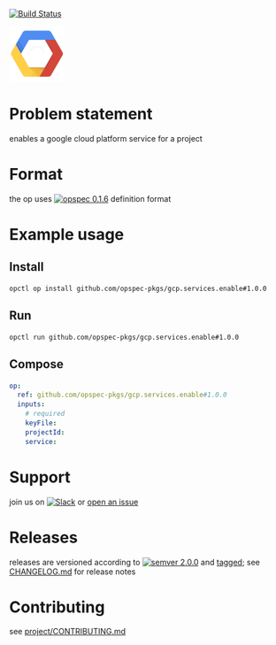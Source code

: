 [![Build Status](https://travis-ci.org/opspec-pkgs/gcp.services.enable.svg?branch=master)](https://travis-ci.org/opspec-pkgs/gcp.services.enable)

<img src="icon.svg" alt="icon" height="100px">

# Problem statement

enables a google cloud platform service for a project

# Format

the op uses [![opspec 0.1.6](https://img.shields.io/badge/opspec-0.1.6-brightgreen.svg?colorA=6b6b6b&colorB=fc16be)](https://opspec.io/0.1.6) definition format

# Example usage

## Install

```shell
opctl op install github.com/opspec-pkgs/gcp.services.enable#1.0.0
```

## Run

```
opctl run github.com/opspec-pkgs/gcp.services.enable#1.0.0
```

## Compose

```yaml
op:
  ref: github.com/opspec-pkgs/gcp.services.enable#1.0.0
  inputs:
    # required
    keyFile:
    projectId:
    service:
```

# Support

join us on
[![Slack](https://opctl-slackin.herokuapp.com/badge.svg)](https://opctl-slackin.herokuapp.com/)
or
[open an issue](https://github.com/opspec-pkgs/gcp.services.enable/issues)

# Releases

releases are versioned according to
[![semver 2.0.0](https://img.shields.io/badge/semver-2.0.0-brightgreen.svg)](http://semver.org/spec/v2.0.0.html)
and [tagged](https://git-scm.com/book/en/v2/Git-Basics-Tagging); see
[CHANGELOG.md](CHANGELOG.md) for release notes

# Contributing

see
[project/CONTRIBUTING.md](https://github.com/opspec-pkgs/project/blob/master/CONTRIBUTING.md)
